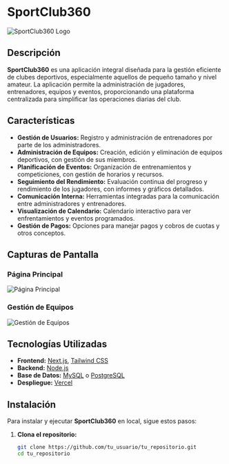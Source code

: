# SportClub360

![SportClub360 Logo](https://tu_proyecto.vercel.app/logo.png)

## Descripción

**SportClub360** es una aplicación integral diseñada para la gestión eficiente de clubes deportivos, especialmente aquellos de pequeño tamaño y nivel amateur. La aplicación permite la administración de jugadores, entrenadores, equipos y eventos, proporcionando una plataforma centralizada para simplificar las operaciones diarias del club.

## Características

- **Gestión de Usuarios:** Registro y administración de entrenadores por parte de los administradores.
- **Administración de Equipos:** Creación, edición y eliminación de equipos deportivos, con gestión de sus miembros.
- **Planificación de Eventos:** Organización de entrenamientos y competiciones, con gestión de horarios y recursos.
- **Seguimiento del Rendimiento:** Evaluación continua del progreso y rendimiento de los jugadores, con informes y gráficos detallados.
- **Comunicación Interna:** Herramientas integradas para la comunicación entre administradores y entrenadores.
- **Visualización de Calendario:** Calendario interactivo para ver enfrentamientos y eventos programados.
- **Gestión de Pagos:** Opciones para manejar pagos y cobros de cuotas y otros conceptos.

## Capturas de Pantalla

### Página Principal
![Página Principal](https://tu_proyecto.vercel.app/pagina_principal.png)

### Gestión de Equipos
![Gestión de Equipos](https://tu_proyecto.vercel.app/gestion_equipos.png)

## Tecnologías Utilizadas

- **Frontend:** [Next.js](https://nextjs.org/), [Tailwind CSS](https://tailwindcss.com/)
- **Backend:** [Node.js](https://nodejs.org/en/)
- **Base de Datos:** [MySQL](https://www.mysql.com/) o [PostgreSQL](https://www.postgresql.org/)
- **Despliegue:** [Vercel](https://vercel.com/)

## Instalación

Para instalar y ejecutar **SportClub360** en local, sigue estos pasos:

1. **Clona el repositorio:**
   ```bash
   git clone https://github.com/tu_usuario/tu_repositorio.git
   cd tu_repositorio
